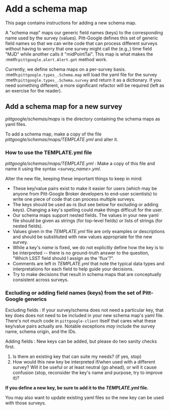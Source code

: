 # Add a schema map

This page contains instructions for adding a new schema map.

A "schema map" maps our generic field names (keys) to the corresponding name used by the survey (values).
Pitt-Google defines this set of generic field names so that we can write code that can process
different surveys without having to worry that one survey might call the (e.g.,) time field "MJD" while
another calls it "midPointTai". This map is what makes the :meth:`pittgoogle.alert.Alert.get` method work.

Currently, we define schema maps on a per-survey basis. :meth:`pittgoogle.types_.Schema.map` will load
the yaml file for the survey :meth:`pittgoogle.types_.Schema.survey` and return it as a dictionary.
If you need something different, a more significant refactor will be required (left as an exercise
for the reader).

## Add a schema map for a new survey

*pittgoogle/schemas/maps* is the directory containing the schema maps as yaml files.

To add a schema map, make a copy of the file *pittgoogle/schemas/maps/TEMPLATE.yml* and alter it.


### How to use the TEMPLATE.yml file

*pittgoogle/schemas/maps/TEMPLATE.yml* : Make a copy of this file and name it using the syntax
*<survey_name>.yml*.

Alter the new file, keeping these important things to keep in mind:

- These key/value pairs exist to make it easier for users (which may be anyone from Pitt-Google
  Broker developers to end-user scientists) to write one piece of code that can process multiple surveys.
- The keys should be used as-is (but see below for excluding or adding keys). Changing a key's
  spelling could make things difficult for the user.
- Our schema maps support nested fields. The values in your new yaml file should be given as strings
  (for top-level fields) or lists of strings (for nested fields).
- Values given in the *TEMPLATE.yml* file are only examples or descriptions and should be substituted
  with new values appropriate for the new survey.
- While a key's *name* is fixed, we do not explicitly define how the key is to be interpreted --
  there is no ground-truth answer to the question, "Which LSST field should I assign as the 'flux'?".
- Comments are left in *TEMPLATE.yml* that note the typical data types and interpretations for each field
  to help guide your decisions.
- Try to make decisions that result in schema maps that are conceptually consistent across surveys.

### Excluding or adding field names (keys) from the set of Pitt-Google generics

Excluding fields : If your survey/schema does not need a particular key, that key does does not need to
be included in your new schema map's yaml file. There's not much code in ``pittgoogle-client`` itself
that cares what these key/value pairs actually are. Notable exceptions *may* include the survey name,
schema origin, and the IDs.

Adding fields : New keys can be added, but please do two sanity checks first.

1. Is there an existing key that can suite my needs? (if yes, stop)
2. How would this new key be interpreted if/when used with a different survey? Will it be useful or
   at least neutral (go ahead), or will it cause confusion (stop, reconsider the key's name and purpose,
   try to improve it)?

**If you define a new key, be sure to add it to the *TEMPLATE.yml* file.**

You may also want to update existing yaml files so the new key can be used with those surveys.
